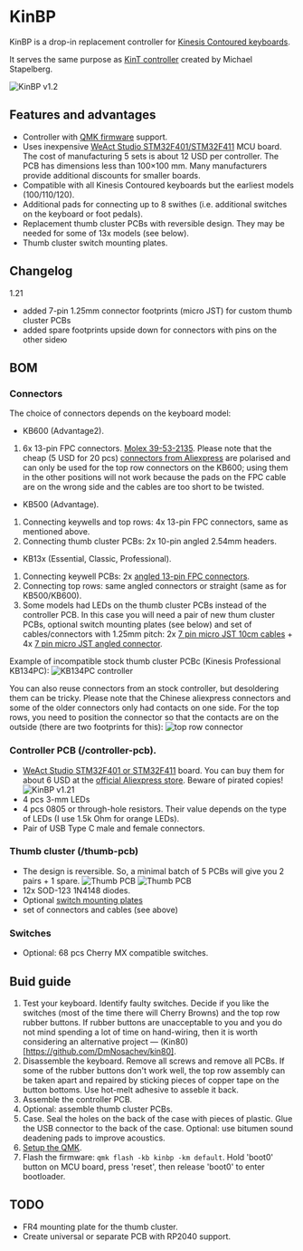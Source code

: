 # KinBP
KinBP is a drop-in replacement controller for [Kinesis Contoured keyboards](https://deskthority.net/wiki/Kinesis_Contoured).

It serves the same purpose as [KinT controller](https://github.com/kinx-project/kint) created by Michael Stapelberg.

![KinBP v1.2](https://i.imgur.com/tfWhnpxh.jpg)

## Features and advantages
- Controller with [QMK firmware](https://qmk.fm/) support.
- Uses inexpensive [WeAct Studio STM32F401/STM32F411](https://github.com/WeActTC/MiniSTM32F4x1) MCU board. The cost of manufacturing 5 sets is about 12 USD per controller. The PCB has dimensions less than 100×100 mm. Many manufacturers provide additional discounts for smaller boards.
- Compatible with all Kinesis Contoured keyboards but the earliest models (100/110/120).
- Additional pads for connecting up to 8 swithes (i.e. additional switches on the keyboard or foot pedals).
- Replacement thumb cluster PCBs with reversible design. They may be needed for some of 13x models (see below). 
- Thumb cluster switch mounting plates.

## Changelog
1.21
- added 7-pin 1.25mm connector footprints (micro JST) for custom thumb cluster PCBs
- added spare footprints upside down for connectors with pins on the other sideю

## BOM
###  Connectors
The choice of connectors depends on the keyboard model:
 - KB600 (Advantage2).
 1. 6x 13-pin FPC connectors. [Molex 39-53-2135](https://octopart.com/39-53-2135-molex-7670149?r=sp).  Please note that the cheap (5 USD for 20 pcs) [connectors from Aliexpress](https://aliexpress.com/item/1005001616368875.html?item_id=1005001616368875&sku_id=12000016826250362&spm=a2g2w.productlist.0.0.388b79adVkSP7k) are polarised and can only be used for the top row connectors on the KB600; using them in the other positions will not work because the pads on the FPC cable are on the wrong side and the cables are too short to be twisted.

 - KB500 (Advantage).
 1. Connecting keywells and top rows: 4x 13-pin FPC connectors, same as mentioned above.
 2. Connecting thumb cluster PCBs: 2x 10-pin angled 2.54mm headers.

 - KB13x (Essential, Classic, Professional).
 1. Connecting keywell PCBs: 2x [angled 13-pin FPC connectors](https://aliexpress.com/item/32896882494.html?gatewayAdapt=glo2rus&item_id=32896882494&sku_id=65719775344&spm=a2g0s.12269583.0.0.716190456RjJJP).
 2. Connecting top rows: same angled connectors or straight (same as for KB500/KB600).
 3. Some models had LEDs on the thumb cluster PCBs instead of the controller PCB. In this case you will need a pair of new thum cluster PCBs, optional switch mounting plates (see below) and set of cables/connectors with 1.25mm pitch: 2x [7 pin micro JST 10cm cables](https://aliexpress.com/item/4000588750065.html?sku_id=10000003451067244&spm=a2g0o.store_pc_allProduct.8148356.2.6c274451oTiXZp&gatewayAdapt=glo2rus) + 4x [7 pin micro JST angled connector](https://aliexpress.com/item/4000587245338.html?spm=a2g0o.store_pc_allProduct.8148356.8.3bf42024ng7J27&pdp_npi=2%40dis%21RUB%2184%2C24%20%D1%80%D1%83%D0%B1.%2184%2C24%20%D1%80%D1%83%D0%B1.%21%21%21%21%21%40211675ce16784397398875718e4cd2%2110000003439523920%21sh&sku_id=10000003439523925).
 
 Example of incompatible stock thumb cluster PCBc (Kinesis Professional KB134PC): ![KB134PC controller](https://i.imgur.com/KSjBS69h.jpg)
 
 You can also reuse connectors from an stock controller, but desoldering them can be tricky. Please note that the Chinese aliexpress connectors and some of the older connectors only had contacts on one side. For the top rows, you need to position the connector so that the contacts are on the outside (there are two footprints for this): ![top row connector](https://i.imgur.com/WiBvV45h.jpg)
 
### Controller PCB (/controller-pcb).
  - [WeAct Studio STM32F401 or STM32F411](https://github.com/WeActTC/MiniSTM32F4x1) board. You can buy them for about 6 USD at the [official Aliexpress store](https://weactstudio.aliexpress.com/). Beware of pirated copies!
  ![KinBP v1.21](https://i.imgur.com/enW1L5uh.png)
  - 4 pcs 3-mm LEDs
  - 4 pcs 0805 or through-hole resistors. Their value depends on the type of LEDs (I use 1.5k Ohm for orange LEDs).
  - Pair of USB Type C male and female connectors.
###  Thumb cluster (/thumb-pcb)
  - The design is reversible. So, a minimal batch of 5 PCBs will give you 2 pairs + 1 spare.
  ![Thumb PCB](https://i.imgur.com/cEafu8ph.png)
  ![Thumb PCB](https://i.imgur.com/XnGld7Fh.png)
  - 12x SOD-123 1N4148 diodes.
  - Optional [switch mounting plates](https://github.com/DmNosachev/kin80/tree/main/plates/thumb)
  - set of connectors and cables (see above)
### Switches
  - Optional: 68 pcs Cherry MX compatible switches.
  
## Buid guide
1. Test your keyboard. Identify faulty switches. Decide if you like the switches (most of the time there will Cherry Browns) and the top row rubber buttons. If rubber buttons are unacceptable to you and you do not mind spending a lot of time on hand-wiring, then it is worth considering an alternative project — (Kin80)[https://github.com/DmNosachev/kin80].
2. Disassemble the keyboard. Remove all screws and remove all PCBs. If some of the rubber buttons don't work well, the top row assembly can be taken apart and repaired by sticking pieces of copper tape on the button bottoms. Use hot-melt adhesive to asseble it back.
3. Assemble the controller PCB.
4. Optional: assemble thumb cluster PCBs.
5. Case. Seal the holes on the back of the case with pieces of plastic. Glue the USB connector to the back of the case. Optional: use bitumen sound deadening pads to improve acoustics.
6. [Setup the QMK](https://docs.qmk.fm/).
7. Flash the firmware: `qmk flash -kb kinbp -km default`. Hold 'boot0' button on MCU board, press 'reset', then release 'boot0' to enter bootloader.

## TODO
- FR4 mounting plate for the thumb cluster.
- Create universal or separate PCB with RP2040 support.
